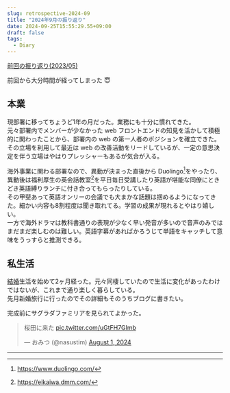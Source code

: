 ```yaml
---
slug: retrospective-2024-09
title: "2024年9月の振り返り"
date: 2024-09-25T15:55:29.55+09:00
draft: false
tags:
  - Diary
---
```



[前回の振り返り(2023/05)](/entry/retrospective-2023-05)

前回から大分時間が経ってしまった 😇

## 本業

現部署に移ってちょうど1年の月だった。業務にも十分に慣れてきた。  
元々部署内でメンバーが少なかった web フロントエンドの知見を活かして積極的に関わったことから、部署内の web の第一人者のポジションを確立できた。  
その立場を利用して最近は web の改善活動をリードしているが、一定の意思決定を伴う立場はやはりプレッシャーもあるが気合が入る。

海外事業に関わる部署なので、異動が決まった直後から Duolingo[^duolingo]をやったり、異動後は福利厚生の英会話教室[^dmm-eikaiwa]を平日毎日受講したり英語が堪能な同僚にときどき英語縛りランチに付き合ってもらったりしている。  
その甲斐あって英語オンリーの会議でも大まかな話題は掴めるようになってきた。細かい内容も8割程度は聞き取れてる。学習の成果が現れるとやはり嬉しい。  
一方で海外ドラマは教科書通りの表現が少なく早い発音が多いので音声のみではまだまだ楽しむのは難しい。英語字幕があればかろうじて単語をキャッチして意味をうっすらと推測できる。

## 私生活

[結婚](/entry/get-married)生活を始めて2ヶ月経った。元々同棲していたので生活に変化があったわけではないが、これまで通り楽しく暮らしている。  
先月新婚旅行に行ったのでその詳細もそのうちブログに書きたい。

完成前にサグラダファミリアを見られてよかった。

<blockquote class="twitter-tweet"><p lang="ja" dir="ltr">桜田に来た <a href="https://t.co/uGtFH7Glmb">pic.twitter.com/uGtFH7Glmb</a></p>&mdash; おみつ (@nasustim) <a href="https://twitter.com/nasustim/status/1819043876641935613?ref_src=twsrc%5Etfw">August 1, 2024</a></blockquote> <script async src="https://platform.twitter.com/widgets.js" charset="utf-8"></script> 

----

[^duolingo]: https://www.duolingo.com/
[^dmm-eikaiwa]: https://eikaiwa.dmm.com/

